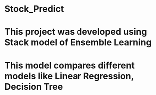 # Stock_Predict
# This project was developed using Stack model of Ensemble Learning
# This model compares different models like Linear Regression, Decision Tree
